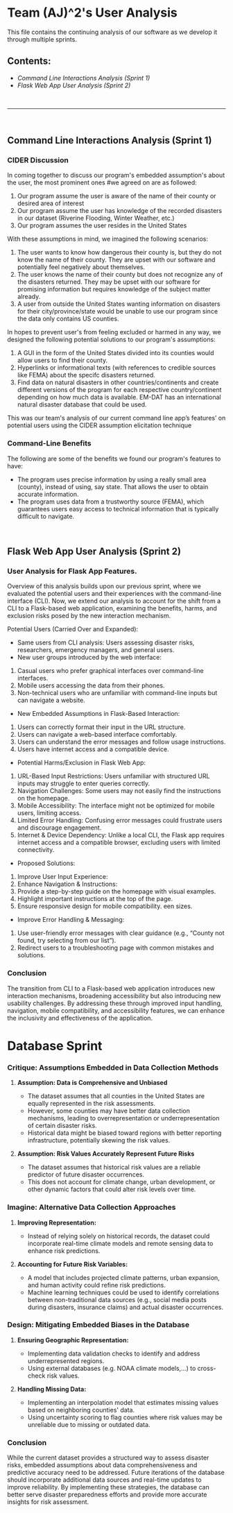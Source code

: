 # **Team (AJ)^2's User Analysis**

This file contains the continuing analysis of our software as we develop it through multiple sprints.

## Contents:

- *Command Line Interactions Analysis (Sprint 1)*
- *Flask Web App User Analysis (Sprint 2)*
<br>
<hr>
<br>

## Command Line Interactions Analysis (Sprint 1)
### CIDER Discussion
In coming together to discuss our program's embedded assumption's about the user, the most prominent ones #we agreed on are as followed:
1. Our program assume the user is aware of the name of their county or desired area of interest
2. Our program assume the user has knowledge of the recorded disasters in our dataset (Riverine Flooding, Winter Weather, etc.)
3. Our program assumes the user resides in the United States

With these assumptions in mind, we imagined the following scenarios:
1. The user wants to know how dangerous their county is, but they do not know the name of their county. They are upset with our software and potentially feel negatively about themselves.
2. The user knows the name of their county but does not recognize any of the disasters returned. They may be upset with our software for promising information but requires knowledge of the subject matter already.
3. A user from outside the United States wanting information on disasters for their city/province/state would be unable to use our program since the data only contains US counties. 

In hopes to prevent user's from feeling excluded or harmed in any way, we designed the following potential solutions to our program's assumptions:
1. A GUI in the form of the United States divided into its counties would allow users to find their county.
2. Hyperlinks or informational texts (with references to credible sources like FEMA) about the specifc disasters returned.
3. Find data on natural disasters in other countries/continents and create different versions of the program for each respective country/continent depending on how much data is available. EM-DAT has an international natural disaster database that could be used. 

This was our team's analysis of our current command line app’s features’ on potential users using the CIDER assumption elicitation technique

### Command-Line Benefits
The following are some of the benefits we found our program's features to have:
- The program uses precise information by using a really small area (county), instead of using, say state. That allows the user to obtain accurate information.
- The program uses data from a trustworthy source (FEMA), which guarantees users easy access to technical information that is typically difficult to navigate.

<br>

## Flask Web App User Analysis (Sprint 2)

### User Analysis for Flask App Features. 
Overview of this analysis builds upon our previous sprint, where we evaluated the potential users and their experiences with the command-line interface (CLI). Now, we extend our analysis to account for the shift from a CLI to a Flask-based web application, examining the benefits, harms, and exclusion risks posed by the new interaction mechanism.

Potential Users (Carried Over and Expanded):
- Same users from CLI analysis: Users assessing disaster risks, researchers, emergency managers, and general users.
- New user groups introduced by the web interface:
1. Casual users who prefer graphical interfaces over command-line interfaces.
2. Mobile users accessing the data from their phones.
3. Non-technical users who are unfamiliar with command-line inputs but can navigate a website.

- New Embedded Assumptions in Flask-Based Interaction:
1. Users can correctly format their input in the URL structure.
2. Users can navigate a web-based interface comfortably.
3. Users can understand the error messages and follow usage instructions.
4. Users have internet access and a compatible device.

- Potential Harms/Exclusion in Flask Web App:
1. URL-Based Input Restrictions: Users unfamiliar with structured URL inputs may struggle to enter queries correctly.
2. Navigation Challenges: Some users may not easily find the instructions on the homepage.
3. Mobile Accessibility: The interface might not be optimized for mobile users, limiting access.
4. Limited Error Handling: Confusing error messages could frustrate users and discourage engagement.
5. Internet & Device Dependency: Unlike a local CLI, the Flask app requires internet access and a compatible browser, excluding users with limited connectivity.

- Proposed Solutions:
1. Improve User Input Experience:
2. Enhance Navigation & Instructions:
3. Provide a step-by-step guide on the homepage with visual examples.
4. Highlight important instructions at the top of the page.
5. Ensure responsive design for mobile compatibility.
een sizes.

- Improve Error Handling & Messaging:
1. Use user-friendly error messages with clear guidance (e.g., “County not found, try selecting from our list”).
2. Redirect users to a troubleshooting page with common mistakes and solutions.


### Conclusion
The transition from CLI to a Flask-based web application introduces new interaction mechanisms, broadening accessibility but also introducing new usability challenges. By addressing these through improved input handling, navigation, mobile compatibility, and accessibility features, we can enhance the inclusivity and effectiveness of the application. 


#  Database Sprint



### Critique: Assumptions Embedded in Data Collection Methods
1. **Assumption: Data is Comprehensive and Unbiased**
   - The dataset assumes that all counties in the United States are equally represented in the risk assessments.
   - However, some counties may have better data collection mechanisms, leading to overrepresentation or underrepresentation of certain disaster risks.
   - Historical data might be biased toward regions with better reporting infrastructure, potentially skewing the risk values.
   
2. **Assumption: Risk Values Accurately Represent Future Risks**
   - The dataset assumes that historical risk values are a reliable predictor of future disaster occurrences.
   - This does not account for climate change, urban development, or other dynamic factors that could alter risk levels over time.

### Imagine: Alternative Data Collection Approaches
1. **Improving Representation:**
   - Instead of relying solely on historical records, the dataset could incorporate real-time climate models and remote sensing data to enhance risk predictions.
   
2. **Accounting for Future Risk Variables:**
   - A model that includes projected climate patterns, urban expansion, and human activity could refine risk predictions.
   - Machine learning techniques could be used to identify correlations between non-traditional data sources (e.g., social media posts during disasters, insurance claims) and actual disaster occurrences.

### Design: Mitigating Embedded Biases in the Database
1. **Ensuring Geographic Representation:**
   - Implementing data validation checks to identify and address underrepresented regions.
   - Using external databases (e.g. NOAA climate models,...) to cross-check risk values.
  
2. **Handling Missing Data:**
   - Implementing an interpolation model that estimates missing values based on neighboring counties' data.
   - Using uncertainty scoring to flag counties where risk values may be unreliable due to missing or outdated data.

### Conclusion
While the current dataset provides a structured way to assess disaster risks, embedded assumptions about data comprehensiveness and predictive accuracy need to be addressed. Future iterations of the database should incorporate additional data sources and real-time updates to improve reliability. By implementing these strategies, the database can better serve disaster preparedness efforts and provide more accurate insights for risk assessment.


